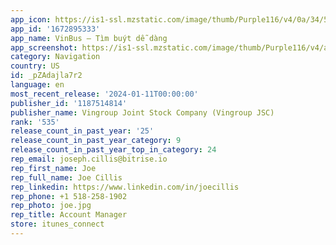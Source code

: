 ```yaml
---
app_icon: https://is1-ssl.mzstatic.com/image/thumb/Purple116/v4/0a/34/5d/0a345de1-fd83-bbe7-7417-90d1807d42f5/AppIcon-0-0-1x_U007emarketing-0-10-0-0-85-220.png/1024x1024bb.png
app_id: '1672895333'
app_name: VinBus – Tìm buýt dễ dàng
app_screenshot: https://is1-ssl.mzstatic.com/image/thumb/Purple116/v4/af/55/71/af557160-16f9-83eb-53fe-2e2582410c92/2dc12904-2de0-4097-a402-52c25a6e6cbf_1_-_5.5.png/1242x2208bb.png
category: Navigation
country: US
id: _pZAdajla7r2
language: en
most_recent_release: '2024-01-11T00:00:00'
publisher_id: '1187514814'
publisher_name: Vingroup Joint Stock Company (Vingroup JSC)
rank: '535'
release_count_in_past_year: '25'
release_count_in_past_year_category: 9
release_count_in_past_year_top_in_category: 24
rep_email: joseph.cillis@bitrise.io
rep_first_name: Joe
rep_full_name: Joe Cillis
rep_linkedin: https://www.linkedin.com/in/joecillis
rep_phone: +1 518-258-1902
rep_photo: joe.jpg
rep_title: Account Manager
store: itunes_connect
---
```

